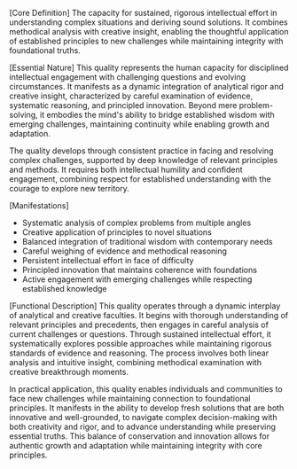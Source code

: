 [Core Definition]
The capacity for sustained, rigorous intellectual effort in understanding complex situations and deriving sound solutions. It combines methodical analysis with creative insight, enabling the thoughtful application of established principles to new challenges while maintaining integrity with foundational truths.

[Essential Nature]
This quality represents the human capacity for disciplined intellectual engagement with challenging questions and evolving circumstances. It manifests as a dynamic integration of analytical rigor and creative insight, characterized by careful examination of evidence, systematic reasoning, and principled innovation. Beyond mere problem-solving, it embodies the mind's ability to bridge established wisdom with emerging challenges, maintaining continuity while enabling growth and adaptation.

The quality develops through consistent practice in facing and resolving complex challenges, supported by deep knowledge of relevant principles and methods. It requires both intellectual humility and confident engagement, combining respect for established understanding with the courage to explore new territory.

[Manifestations]
- Systematic analysis of complex problems from multiple angles
- Creative application of principles to novel situations
- Balanced integration of traditional wisdom with contemporary needs
- Careful weighing of evidence and methodical reasoning
- Persistent intellectual effort in face of difficulty
- Principled innovation that maintains coherence with foundations
- Active engagement with emerging challenges while respecting established knowledge

[Functional Description]
This quality operates through a dynamic interplay of analytical and creative faculties. It begins with thorough understanding of relevant principles and precedents, then engages in careful analysis of current challenges or questions. Through sustained intellectual effort, it systematically explores possible approaches while maintaining rigorous standards of evidence and reasoning. The process involves both linear analysis and intuitive insight, combining methodical examination with creative breakthrough moments.

In practical application, this quality enables individuals and communities to face new challenges while maintaining connection to foundational principles. It manifests in the ability to develop fresh solutions that are both innovative and well-grounded, to navigate complex decision-making with both creativity and rigor, and to advance understanding while preserving essential truths. This balance of conservation and innovation allows for authentic growth and adaptation while maintaining integrity with core principles.